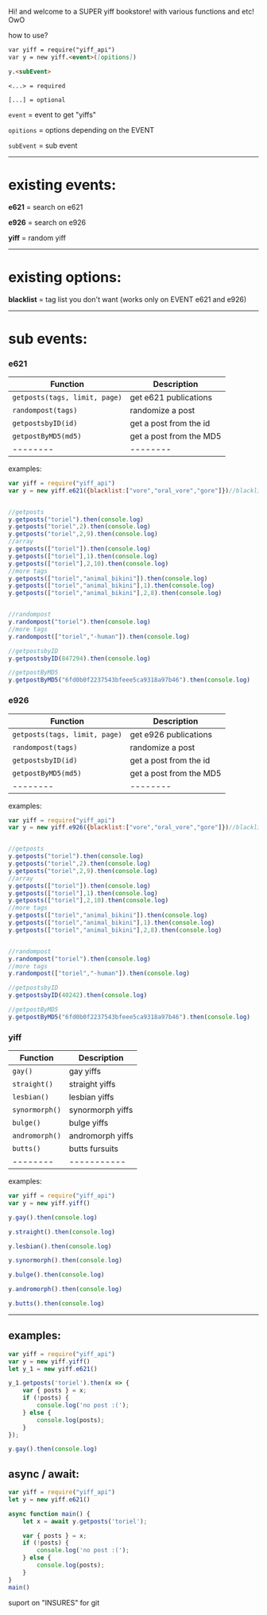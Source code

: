 Hi!
and welcome to a SUPER yiff bookstore!
with various functions and etc!
OwO

how to use?

```md
var yiff = require("yiff_api")
var y = new yiff.<event>([opitions])

y.<subEvent>
```

`<...> = required`

`[...] = optional`

`event` = event to get "yiffs"

`opitions` = options depending on the EVENT

`subEvent` = sub event

----

# existing events:

**e621** = search on e621

**e926** = search on e926

**yiff** = random yiff

---

# existing options:

**blacklist** = tag list you don't want (works only on EVENT e621 and e926)

---

# sub events:

### e621
| Function | Description |
| -------- | ----------- |
| `getposts(tags, limit, page)` | get e621 publications |
| `randompost(tags)` | randomize a post |
| `getpostsbyID(id)` | get a post from the id |
| `getpostByMD5(md5)` | get a post from the MD5 |
| -------- | -------- |

examples:
```js
var yiff = require("yiff_api")
var y = new yiff.e621({blacklist:["vore","oral_vore","gore"]})//blacklist


//getposts
y.getposts("toriel").then(console.log)
y.getposts("toriel",2).then(console.log)
y.getposts("toriel",2,9).then(console.log)
//array
y.getposts(["toriel"]).then(console.log)
y.getposts(["toriel"],1).then(console.log)
y.getposts(["toriel"],2,10).then(console.log)
//more tags
y.getposts(["toriel","animal_bikini"]).then(console.log)
y.getposts(["toriel","animal_bikini"],1).then(console.log)
y.getposts(["toriel","animal_bikini"],2,8).then(console.log)


//randompost
y.randompost("toriel").then(console.log)
//more tags
y.randompost(["toriel","-human"]).then(console.log)

//getpostsbyID
y.getpostsbyID(847294).then(console.log)

//getpostByMD5
y.getpostByMD5("6fd0b0f2237543bfeee5ca9318a97b46").then(console.log)
```


### e926
| Function | Description |
| -------- | ----------- |
| `getposts(tags, limit, page)` | get e926 publications |
| `randompost(tags)` | randomize a post |
| `getpostsbyID(id)` | get a post from the id |
| `getpostByMD5(md5)` | get a post from the MD5 |
| -------- | -------- |

examples:
```js
var yiff = require("yiff_api")
var y = new yiff.e926({blacklist:["vore","oral_vore","gore"]})//blacklist


//getposts
y.getposts("toriel").then(console.log)
y.getposts("toriel",2).then(console.log)
y.getposts("toriel",2,9).then(console.log)
//array
y.getposts(["toriel"]).then(console.log)
y.getposts(["toriel"],1).then(console.log)
y.getposts(["toriel"],2,10).then(console.log)
//more tags
y.getposts(["toriel","animal_bikini"]).then(console.log)
y.getposts(["toriel","animal_bikini"],1).then(console.log)
y.getposts(["toriel","animal_bikini"],2,8).then(console.log)


//randompost
y.randompost("toriel").then(console.log)
//more tags
y.randompost(["toriel","-human"]).then(console.log)

//getpostsbyID
y.getpostsbyID(40242).then(console.log)

//getpostByMD5
y.getpostByMD5("6fd0b0f2237543bfeee5ca9318a97b46").then(console.log)
```

### yiff
| Function | Description |
| -------- | ----------- |
| `gay()` | gay yiffs |
| `straight()` | straight yiffs |
| `lesbian()` | lesbian yiffs |
| `synormorph()` | synormorph yiffs |
| `bulge()` | bulge yiffs |
| `andromorph()` | andromorph yiffs |
| `butts()` | butts fursuits |
| -------- | ----------- |

examples:
```js
var yiff = require("yiff_api")
var y = new yiff.yiff()

y.gay().then(console.log)

y.straight().then(console.log)

y.lesbian().then(console.log)

y.synormorph().then(console.log)

y.bulge().then(console.log)

y.andromorph().then(console.log)

y.butts().then(console.log)
```

---

## examples:
```js
var yiff = require("yiff_api")
var y = new yiff.yiff()
let y_1 = new yiff.e621()

y_1.getposts('toriel').then(x => {
	var { posts } = x;
	if (!posts) {
		console.log('no post :(');
	} else {
		console.log(posts);
	}
});

y.gay().then(console.log)
```

## async / await:
```js
var yiff = require("yiff_api")
let y = new yiff.e621()

async function main() {
	let x = await y.getposts('toriel');

	var { posts } = x;
	if (!posts) {
		console.log('no post :(');
	} else {
		console.log(posts);
	}
}
main()
```

suport on "INSURES" for git
